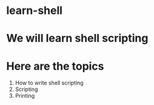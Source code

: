 # learn-shell

# We will learn shell scripting
# Here are the topics

1. How to write shell scripting
2. Scripting
3. Printing